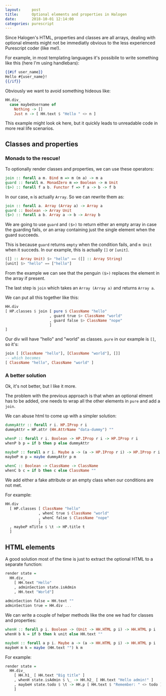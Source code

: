```yaml
---
layout:     post
title:      Optional elements and properties in Halogen
date:       2018-10-01 12:14:00
categories: purescript
---
```


Since Halogen's HTML, properties and classes are all arrays, dealing with
optional elments might not be immediatly obvious to the less experienced
Purescript coder (like me!).

For example, in most templating languages it's possibile to write something like
this (here I'm using handlebars):

```handlebars
{{#if user_name}}
Hello #{user_name}!
{{/if}}
```

Obviously we want to avoid something hideous like:

```haskell
HH.div_
  case maybeUsername of
    Nothing -> []
    Just n -> [ HH.text $ "Hello " <> n ]
```

This example might look ok here, but it quickly leads to unreadable code in more
real life scenarios.

## Classes and properties

### Monads to the rescue!

To optionally render classes and properties, we can use these operators:

```haskell
join :: forall a m. Bind m => m (m a) -> m a
guard :: forall m. MonadZero m => Boolean -> m Unit
($>) :: forall f a b. Functor f => f a -> b -> f b
```

In our case, `m` is actually `Array`. So we can rewrite them as:
```haskell
join :: forall a. Array (Array a) -> Array a
guard :: Boolean -> Array Unit
($>) :: forall a b. Array a -> b -> Array b
```

We are going to use `guard` and `($>)` to return either an empty array in case
the guarding fails, or an array containing just the single element when the
guard succeeds.

This is because `guard` returns `empty` when the condition fails, and `m Unit`
when it succeds. In our example, this is actually `[]` or `[unit]`.

```haskell
([] :: Array Unit) $> "hello" == ([] :: Array String)
[unit] $> "hello" == ["hello"]
```

From the example we can see that the penguin `($>)` replaces the element in the
array if present.

The last step is `join` which takes an `Array (Array a)` and returns `Array a`.

We can put all this together like this:

```haskell
HH.div
[ HP.classes $ join [ pure $ ClassName "hello"
                    , guard true $> ClassName "world"
                    , guard false $> ClassName "nope"
                    ]
]
```

Our div will have "hello" and "world" as classes. `pure` in our example is `[]`,
so it's:
```haskell
join [ [ClassName "hello"], [ClassName "world"], []] 
-- which becomes
[ ClassName "hello", ClassName "world" ]
```

### A better solution

Ok, it's not better, but I like it more.

The problem with the previous approach is that when an optional elment has to be
added, one needs to wrap all the other elements in `pure` and add a `join`.

We can abuse html to come up with a simpler solution:

```haskell
dummyAttr :: forall r i. HP.IProp r i
dummyAttr = HP.attr (HH.AttrName "data-dummy") ""

whenP :: forall r i. Boolean -> HP.IProp r i -> HP.IProp r i
whenP b p = if b then p else dummyAttr

maybeP :: forall a r i. Maybe a -> (a -> HP.IProp r i) -> HP.IProp r i
maybeP m p = maybe dummyAttr p m
  
whenC :: Boolean -> ClassName -> ClassName
whenC b c = if b then c else ClassName ""
```

We add either a fake attribute or an empty class when our conditions are not
met.

For example:
```haskell
HH.div
  [ HP.classes [ ClassName "hello"
               , whenC true $ ClassName "world"
               , whenC false $ ClassName "nope"
               ]
  , maybeP mTitle $ \t -> HP.title t             
  ]
```

## HTML elements

A good solution most of the time is just to extract the optional HTML to a
separate function:

```haskell
render state =
  HH.div_
    [ HH.text "Hello"
    , adminSection state.isAdmin
    , HH.text "World"]
    
adminSection false = HH.text ""
adminSection true = HH.div ...
```

We can write a couple of helper methods like the one we had for classes and
properties:

```haskell
whenH :: forall p i. Boolean -> (Unit -> HH.HTML p i) -> HH.HTML p i
whenH b k = if b then k unit else HH.text ""

maybeH :: forall a p i. Maybe a -> (a -> HH.HTML p i) -> HH.HTML p i
maybeH m k = maybe (HH.text "") k m
```

For example:
```haskell
render state =
  HH.div_
    [ HH.h1_ [ HH.text "Big title" ]
    , whenH state.isAdmin $ \_ -> HH.h2_ [ HH.text "Hello admin!" ]
    , maybeH state.todo $ \t -> HH.p [ HH.text $ "Remember: " <> todo ]
    ]
```
